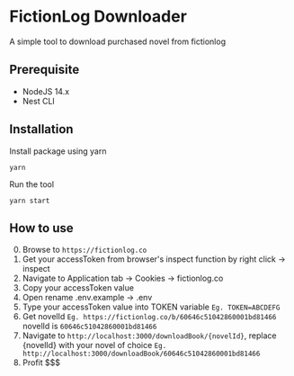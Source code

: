 # FictionLog Downloader
A simple tool to download purchased novel from fictionlog

## Prerequisite
- NodeJS 14.x
- Nest CLI

## Installation
Install package using yarn

`yarn`

Run the tool

`yarn start`

## How to use
0. Browse to `https://fictionlog.co`
1. Get your accessToken from browser's inspect function by right click -> inspect
2. Navigate to Application tab -> Cookies -> fictionlog.co
3. Copy your accessToken value
4. Open rename .env.example -> .env
5. Type your accessToken value into TOKEN variable `Eg. TOKEN=ABCDEFG`
6. Get novelId `Eg. https://fictionlog.co/b/60646c51042860001bd81466` novelId is `60646c51042860001bd81466`
7. Navigate to `http://localhost:3000/downloadBook/{novelId}`, replace {novelId} with your novel of choice `Eg. http://localhost:3000/downloadBook/60646c51042860001bd81466`
8. Profit $$$
